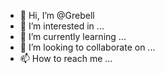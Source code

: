 - 👋 Hi, I’m @Grebell
- 👀 I’m interested in ...
- 🌱 I’m currently learning ...
- 💞️ I’m looking to collaborate on ...
- 📫 How to reach me ...

<!---
Grebell/Grebell is a ✨ special ✨ repository because its `README.md` (this file) appears on your GitHub profile.
You can click the Preview link to take a look at your changes.
--->
